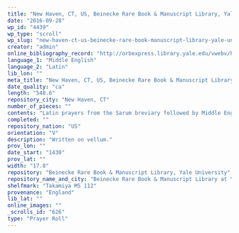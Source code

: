 ```yaml
---
title: "New Haven, CT, US, Beinecke Rare Book & Manuscript Library, Yale University, Takamiya MS 112"
date: "2016-09-28"
wp_id: "4439"
wp_type: "scroll"
wp_slug: "new-haven-ct-us-beinecke-rare-book-manuscript-library-yale-university-takamiya-ms-112"
creator: "admin"
online_bibliography_record: "http://orbexpress.library.yale.edu/vwebv/holdingsInfo?bibId=11777669"
language_1: "Middle English"
language_2: "Latin"
lib_lon: ""
meta_title: "New Haven, CT, US, Beinecke Rare Book & Manuscript Library, Yale University, Takamiya MS 112"
date_quality: "ca"
length: "548.6"
repository_city: "New Haven, CT"
number_of_pieces: ""
contents: "Latin prayers from the Sarum breviary followed by Middle English devotional lyrics. Large initial of the Virgin Mary and child."
completed: ""
repository_nation: "US"
orientation: "V"
description: "Written on vellum."
prov_lon: ""
date_start: "1430"
prov_lat: ""
width: "17.8"
repository: "Beinecke Rare Book & Manuscript Library, Yale University"
repository_name_and_city: "Beinecke Rare Book & Manuscript Library at Yale University, New Haven CT US"
shelfmark: "Takamiya MS 112"
provenance: "England"
lib_lat: ""
online_images: ""
_scrolls_id: "626"
type: "Prayer Roll"
---
```




